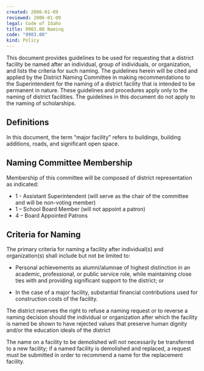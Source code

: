```yaml
---
created: 2006-01-09
reviewed: 2006-01-09
legal: Code of Idaho
title: 0903.00 Naming
code: "0903.00"
kind: Policy
---
```


This document provides guidelines to be used for requesting that a district facility be named after an individual, group of individuals, or organization, and lists the criteria for such naming. The guidelines herein will be cited and applied by the District Naming Committee in making recommendations to the Superintendent for the naming of a district facility that is intended to be permanent in nature. These guidelines and procedures apply only to the naming of district facilities. The guidelines in this document do not apply to the naming of scholarships.

## Definitions

In this document, the term “major facility” refers to buildings, building additions, roads, and significant open space.

## Naming Committee Membership

Membership of this committee will be composed of district representation as indicated:

- 1 - Assistant Superintendent (will serve as the chair of the committee and will be non-voting member) 
- 1 – School Board Member (will not appoint a patron) 
- 4 – Board Appointed Patrons

## Criteria for Naming

The primary criteria for naming a facility after individual(s) and organization(s) shall include but not be limited to:

- Personal achievements as alumni/alumnae of highest distinction in an academic, professional, or public service role, while maintaining close ties with and providing significant support to the district; or

- In the case of a major facility, substantial financial contributions used for construction costs of the facility.

The district reserves the right to refuse a naming request or to reverse a naming decision should the individual or organization after which the facility is named be shown to have rejected values that preserve human dignity and/or the education ideals of the district

The name on a facility to be demolished will not necessarily be transferred to a new facility; if a named facility is demolished and replaced, a request must be submitted in order to recommend a name for the replacement facility.

